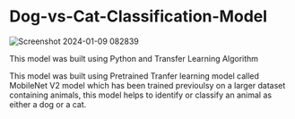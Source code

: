 # Dog-vs-Cat-Classification-Model

![Screenshot 2024-01-09 082839](https://github.com/khaymanii/Dog_vs_Cat_Classification_System/assets/116851212/db61fe02-f1de-409a-bf01-70925665c882)

This model was built using Python and Transfer Learning Algorithm


This model was built using Pretrained Tranfer learning model called MobileNet V2 model
which has been trained previoulsy on a larger dataset containing animals, this model helps to identify
or classify an animal as either a dog or a cat.
